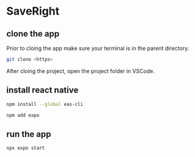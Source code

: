 # SaveRight

## clone the app
Prior to cloing the app make sure your terminal is in the parent directory.
```bash
git clone <https>
```
After cloing the project, open the project folder in VSCode.

## install react native

```bash
npm install --global eas-cli
```

```bash
npm add expo
```

## run the app

```bash
npx expo start
```
